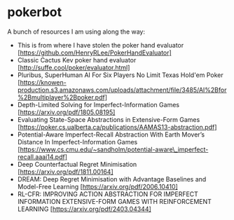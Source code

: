 # pokerbot

A bunch of resources I am using along the way: 
- This is from where I have stolen the poker hand evaluator [https://github.com/HenryRLee/PokerHandEvaluator]
- Classic Cactus Kev poker hand evaluator [http://suffe.cool/poker/evaluator.html]
- Pluribus, SuperHuman AI For Six Players No Limit Texas Hold'em Poker [https://knowen-production.s3.amazonaws.com/uploads/attachment/file/3485/AI%2Bfor%2Bmultiplayer%2Bpoker.pdf]
- Depth-Limited Solving for Imperfect-Information Games [https://arxiv.org/pdf/1805.08195]
- Evaluating State-Space Abstractions in Extensive-Form Games [https://poker.cs.ualberta.ca/publications/AAMAS13-abstraction.pdf]
- Potential-Aware Imperfect-Recall Abstraction With Earth Mover’s Distance In Imperfect-Information Games [https://www.cs.cmu.edu/~sandholm/potential-aware\_imperfect-recall.aaai14.pdf]
- Deep Counterfactual Regret Minimisation [https://arxiv.org/pdf/1811.00164]
- DREAM: Deep Regret Minimisation with Advantage Baselines and Model-Free Learning [https://arxiv.org/pdf/2006.10410]
- RL-CFR: IMPROVING ACTION ABSTRACTION FOR IMPERFECT INFORMATION EXTENSIVE-FORM GAMES WITH REINFORCEMENT LEARNING [https://arxiv.org/pdf/2403.04344]
